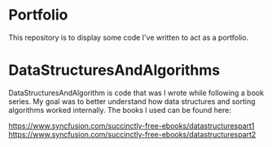 # Portfolio
This repository is to display some code I've written to act as a portfolio. 

# DataStructuresAndAlgorithms
DataStructuresAndAlgorithm is code that was I wrote while following a book series. My goal was to better understand how data structures and sorting algorithms worked internally. The books I used can be found here:  
  
https://www.syncfusion.com/succinctly-free-ebooks/datastructurespart1  
https://www.syncfusion.com/succinctly-free-ebooks/datastructurespart2  

